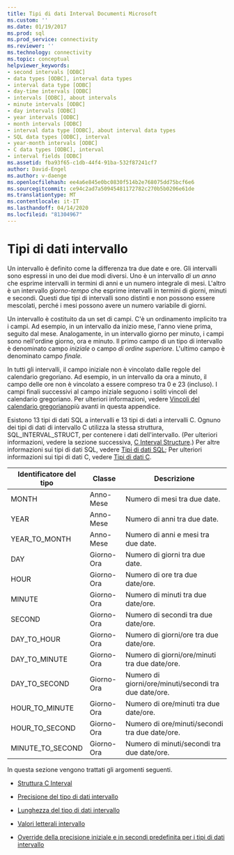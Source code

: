 ```yaml
---
title: Tipi di dati Interval Documenti Microsoft
ms.custom: ''
ms.date: 01/19/2017
ms.prod: sql
ms.prod_service: connectivity
ms.reviewer: ''
ms.technology: connectivity
ms.topic: conceptual
helpviewer_keywords:
- second intervals [ODBC]
- data types [ODBC], interval data types
- interval data type [ODBC]
- day-time intervals [ODBC]
- intervals [ODBC], about intervals
- minute intervals [ODBC]
- day intervals [ODBC]
- year intervals [ODBC]
- month intervals [ODBC]
- interval data type [ODBC], about interval data types
- SQL data types [ODBC], interval
- year-month intervals [ODBC]
- C data types [ODBC], interval
- interval fields [ODBC]
ms.assetid: fba93f65-c1db-44f4-91ba-532f87241cf7
author: David-Engel
ms.author: v-daenge
ms.openlocfilehash: ee4a6e845e0bc0830f514b2e768075dd75bcf6e6
ms.sourcegitcommit: ce94c2ad7a50945481172782c270b5b0206e61de
ms.translationtype: MT
ms.contentlocale: it-IT
ms.lasthandoff: 04/14/2020
ms.locfileid: "81304967"
---
```

# <a name="interval-data-types"></a>Tipi di dati intervallo
Un intervallo è definito come la differenza tra due date e ore. Gli intervalli sono espressi in uno dei due modi diversi. Uno è un intervallo *di un anno* che esprime intervalli in termini di anni e un numero integrale di mesi. L'altro è un intervallo *giorno-tempo* che esprime intervalli in termini di giorni, minuti e secondi. Questi due tipi di intervalli sono distinti e non possono essere mescolati, perché i mesi possono avere un numero variabile di giorni.  
  
 Un intervallo è costituito da un set di campi. C'è un ordinamento implicito tra i campi. Ad esempio, in un intervallo da inizio mese, l'anno viene prima, seguito dal mese. Analogamente, in un intervallo giorno per minuto, i campi sono nell'ordine giorno, ora e minuto. Il primo campo di un tipo di intervallo è denominato campo *iniziale* o campo *di ordine superiore.* L'ultimo campo è denominato campo *finale.*  
  
 In tutti gli intervalli, il campo iniziale non è vincolato dalle regole del calendario gregoriano. Ad esempio, in un intervallo da ora a minuto, il campo delle ore non è vincolato a essere compreso tra 0 e 23 (incluso). I campi finali successivi al campo iniziale seguono i soliti vincoli del calendario gregoriano. Per ulteriori informazioni, vedere [Vincoli del calendario gregoriano](../../../odbc/reference/appendixes/constraints-of-the-gregorian-calendar.md)più avanti in questa appendice.  
  
 Esistono 13 tipi di dati SQL a intervalli e 13 tipi di dati a intervalli C. Ognuno dei tipi di dati di intervallo C utilizza la stessa struttura, SQL_INTERVAL_STRUCT, per contenere i dati dell'intervallo. (Per ulteriori informazioni, vedere la sezione successiva, [C Interval Structure](../../../odbc/reference/appendixes/c-interval-structure.md).) Per altre informazioni sui tipi di dati SQL, vedere [Tipi di dati SQL](../../../odbc/reference/appendixes/sql-data-types.md); Per ulteriori informazioni sui tipi di dati C, vedere [Tipi di dati C](../../../odbc/reference/appendixes/c-data-types.md).  
  
|Identificatore del tipo|Classe|Descrizione|  
|---------------------|-----------|-----------------|  
|MONTH|Anno-Mese|Numero di mesi tra due date.|  
|YEAR|Anno-Mese|Numero di anni tra due date.|  
|YEAR_TO_MONTH|Anno-Mese|Numero di anni e mesi tra due date.|  
|DAY|Giorno-Ora|Numero di giorni tra due date.|  
|HOUR|Giorno-Ora|Numero di ore tra due date/ore.|  
|MINUTE|Giorno-Ora|Numero di minuti tra due date/ore.|  
|SECOND|Giorno-Ora|Numero di secondi tra due date/ore.|  
|DAY_TO_HOUR|Giorno-Ora|Numero di giorni/ore tra due date/ore.|  
|DAY_TO_MINUTE|Giorno-Ora|Numero di giorni/ore/minuti tra due date/ore.|  
|DAY_TO_SECOND|Giorno-Ora|Numero di giorni/ore/minuti/secondi tra due date/ore.|  
|HOUR_TO_MINUTE|Giorno-Ora|Numero di ore/minuti tra due date/ore.|  
|HOUR_TO_SECOND|Giorno-Ora|Numero di ore/minuti/secondi tra due date/ore.|  
|MINUTE_TO_SECOND|Giorno-Ora|Numero di minuti/secondi tra due date/ore.|  
  
 In questa sezione vengono trattati gli argomenti seguenti.  
  
-   [Struttura C Interval](../../../odbc/reference/appendixes/c-interval-structure.md)  
  
-   [Precisione del tipo di dati intervallo](../../../odbc/reference/appendixes/interval-data-type-precision.md)  
  
-   [Lunghezza del tipo di dati intervallo](../../../odbc/reference/appendixes/interval-data-type-length.md)  
  
-   [Valori letterali intervallo](../../../odbc/reference/appendixes/interval-literals.md)  
  
-   [Override della precisione iniziale e in secondi predefinita per i tipi di dati intervallo](../../../odbc/reference/appendixes/overriding-default-leading-and-seconds-precision-for-interval-data-types.md)
